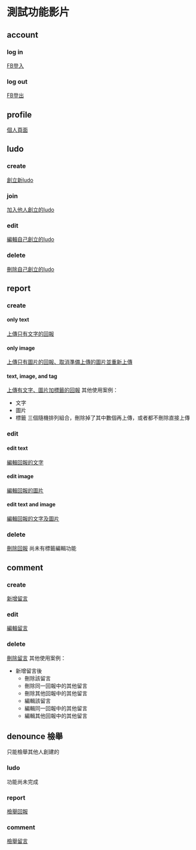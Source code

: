 # 測試功能影片
## account
### log in
[FB登入](https://www.youtube.com/watch?v=1gbBHBmgCOk)
### log out
[FB登出](https://www.youtube.com/watch?v=EPJYJ1zsSJU)

## profile
[個人頁面](https://www.youtube.com/watch?v=5VqGi69z_8I)

## ludo
### create
[創立新ludo](https://www.youtube.com/watch?v=U5INU8mKnnM)
### join
[加入他人創立的ludo](https://www.youtube.com/watch?v=2dLNH24VxR4)
### edit
[編輯自己創立的ludo](https://www.youtube.com/watch?v=MRWUazvzTqU)
### delete
[刪除自己創立的ludo](https://www.youtube.com/watch?v=ErPUJ8Ky9gA)

## report
### create
#### only text
[上傳只有文字的回報](https://www.youtube.com/watch?v=78tM06H1XN0)
#### only image
[上傳只有圖片的回報、取消準備上傳的圖片並重新上傳](https://www.youtube.com/watch?v=5i4eYtmu0Ks)
#### text, image, and tag
[上傳有文字、圖片加標籤的回報](https://www.youtube.com/watch?v=lUQ32MD1g6k) 
其他使用案例：
- 文字
- 圖片
- 標籤
三個隨機排列組合，刪除掉了其中數個再上傳，或者都不刪除直接上傳

### edit
#### edit text
[編輯回報的文字](https://www.youtube.com/watch?v=YR3Ak7d56ZM)
#### edit image
[編輯回報的圖片](https://www.youtube.com/watch?v=JAfQxC9NaQ4)
#### edit text and image
[編輯回報的文字及圖片](https://www.youtube.com/watch?v=8l5LDT-9IuY)
### delete
[刪除回報](https://www.youtube.com/watch?v=1jiGsSMM5WQ) 
尚未有標籤編輯功能

## comment
### create
[新增留言](https://www.youtube.com/watch?v=-hU53EfUi3o)
### edit
[編輯留言](https://www.youtube.com/watch?v=zhFHyEYdsAI)
### delete
[刪除留言](https://www.youtube.com/watch?v=3p2KZ7U0D1Q) 
其他使用案例：
- 新增留言後
    - 刪除該留言
    - 刪除同一回報中的其他留言
    - 刪除其他回報中的其他留言
    - 編輯該留言
    - 編輯同一回報中的其他留言
    - 編輯其他回報中的其他留言

## denounce 檢舉
只能檢舉其他人創建的
### ludo
功能尚未完成
### report
[檢舉回報](https://www.youtube.com/watch?v=6UAGWIQSBes)
### comment
[檢舉留言](https://www.youtube.com/watch?v=QOzHPXzDxoU)